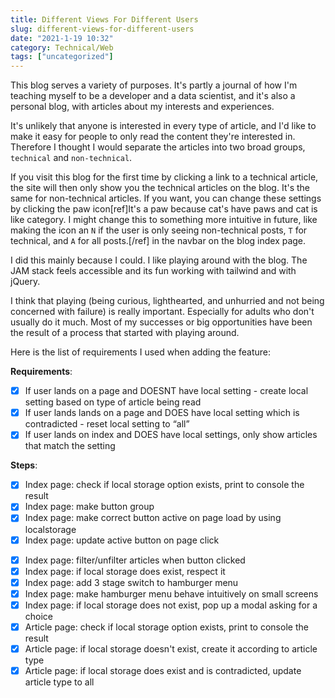 ```yaml
---
title: Different Views For Different Users
slug: different-views-for-different-users
date: "2021-1-19 10:32"
category: Technical/Web
tags: ["uncategorized"]
---
```


This blog serves a variety of purposes. It's partly a journal of how I'm
teaching myself to be a developer and a data scientist, and it's also a
personal blog, with articles about my interests and experiences.

It's unlikely that anyone is interested in every type of article, and I'd
like to make it easy for people to only read the content they're interested in.
Therefore I thought I would separate the articles into two broad groups,
`technical` and `non-technical`.

If you visit this blog for the first time by clicking a link to a technical
article, the site will then only show you the technical articles on the blog.
It's the same for non-technical articles. If you want, you can change these
settings by clicking the paw icon[ref]It's a paw because cat's have paws and
cat is like category. I might change this to something more intuitive in
future, like making the icon an `N` if the user is only seeing non-technical
posts, `T` for technical, and `A` for all posts.[/ref] in the navbar on the
blog index page.

I did this mainly because I could. I like playing around with the blog. The JAM
stack feels accessible and its fun working with tailwind and with jQuery.

I think that playing (being curious, lighthearted, and unhurried and not being
concerned with failure) is really important. Especially for adults who don't
usually do it much. Most of my successes or big opportunities have been the
result of a process that started with playing around.

Here is the list of requirements I used when adding the feature:

**Requirements**:

- [x] If user lands on a page and DOESNT have local setting - create local setting based on type of article being read
- [x] If user lands lands on a page and DOES have local setting which is contradicted - reset local setting to “all”
- [x] If user lands on index and DOES have local settings, only show articles that match the setting

**Steps**:

- [x] Index page: check if local storage option exists, print to console the result
- [x] Index page: make button group
- [x] Index page: make correct button active on page load by using localstorage
- [x] Index page: update active button on page click

* [x] Index page: filter/unfilter articles when button clicked
* [x] Index page: if local storage does exist, respect it
* [x] Index page: add 3 stage switch to hamburger menu
* [x] Index page: make hamburger menu behave intuitively on small screens
* [x] Index page: if local storage does not exist, pop up a modal asking for a choice
* [x] Article page: check if local storage option exists, print to console the result
* [x] Article page: if local storage doesn't exist, create it according to article type
* [x] Article page: if local storage does exist and is contradicted, update article type to all
